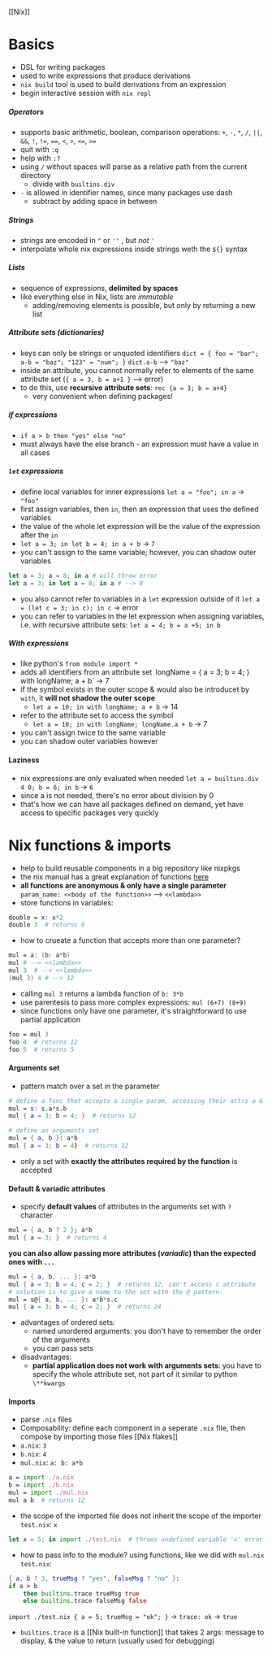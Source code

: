 [[Nix]]

# Basics
- DSL for writing packages
- used to write expressions that produce derivations
- `nix build` tool is used to build derivations from an expression
- begin interactive session with `nix repl`
##### Operators
- supports basic arithmetic, boolean, comparison operations: `+`, `-`, `*`, `/`, `||`, `&&`, `!`, `!=`, `==`, `<`, `>`, `<=`, `>=`
- quit with `:q`
- help with `:?`
- using `/` without spaces will parse as a relative path from the current directory
	- divide with `builtins.div`
- `-` is allowed in identifier names, since many packages use dash
	- subtract by adding space in between
##### Strings
- strings are encoded in `"` or `''` , but *not `'`*
- interpolate whole nix expressions inside strings weth the `${}` syntax
##### Lists
- sequence of expressions, **delimited by spaces**
- like everything else in Nix, lists are *immutable*
	- adding/removing elements is possible, but only by returning a new list
##### Attribute sets (dictionaries)
- keys can only be strings or unquoted identifiers
`dict = { foo = "bar"; a-b = "baz"; "123" = "num"; }`
`dict.a-b` --> `"baz"`
- inside an attribute, you cannot normally refer to elements of the same attribute set (`{ a = 3, b = a+1 }` --> error)
- to do this, use **recursive attribute sets**: `rec {a = 3; b = a+4}`
	- very convenient when defining packages!
##### if expressions
- `if a > b then "yes" else "no"`
- must always have the else branch - an expression must have a value in all cases
##### `let` expressions
- define local variables for inner expressions
`let a = "foo"; in a` -> `"foo"`
- first assign variables, then `in`, then an expression that uses the defined variables
- the value of the whole let expression will be the value of the expression after the `in`
- `let a = 3; in let b = 4; in a + b` -> `7`
- you can't assign  to the same variable; however, you can shadow outer variables
```nix
let a = 3; a = 8; in a # will throw error
let a = 3; in let a = 8; in a # --> 8
```
- you also cannot refer to variables in a `let` expression outside of it
`let a = (let c = 3; in c); in c` -> error
- you can refer to variables in the let expression when assigning variables, i.e. with recursive attribute sets:
`let a = 4; b = a +5; in b`

##### With expressions
- like python's `from module import *`
- adds all identifiers from an attribute set`
`longName = { a = 3; b = 4; }`
`with longName; a + b` -> 7
- if the symbol exists in the outer scope & would also be introducet by `with`, it **will not shadow the outer scope**
	- `let a = 10; in with longName; a + b` -> 14
- refer to the attribute set to access the symbol
	- `let a = 10; in with longName; longName.a + b` -> 7
- you can't assign twice to the same variable
- you can shadow outer variables however

#### Laziness
- nix expressions are only evaluated when needed
`let a = builtins.div 4 0; b = 6; in b` -> `6` 
- since a is not needed, there's no error about division by 0
- that's how we can have all packages defined on demand, yet have access to specific packages very quickly

# Nix functions & imports
- help to build reusable components in a big repository like nixpkgs
- the nix manual has a great explanation of functions [here](https://nixos.org/manual/nix/stable/expressions/language-constructs.html#functions)
- **all functions are anonymous & only have a single parameter**
`param_name: <<body of the function>>` --> `<<lambda>>`
- store functions in variables:
```nix
double = x: x*2
double 3  # returns 6
```

- how to crueate a function that accepts more than one parameter?
```nix
mul = a: (b: a*b)
mul # --> <<lambda>>
mul 3  # --> <<lambda>>
(mul 3) 4 # --> 12
```
- calling `mul 3` returns a lambda function of `b: 3*b`
- use parentesis to pass more complex expressions: `mul (6+7) (8+9)`
- since functions only have one parameter, it's straightforward to use partial application
```nix
foo = mul 3
foo 4  # returns 12
foo 5  # returns 5
```

#### Arguments set
- pattern match over a set in the parameter
```nix
# define a func that accepts a single param, accessing their attrs a & b
mul = s: s.a*s.b
mul { a = 3; b = 4; }  # returns 12

# define an arguments set
mul = { a, b }: a*b
mul { a = 3; b = 4}  # returns 12
```
- only a set with **exactly the attributes required by the function** is accepted

#### Default & variadic attributes
- specify **default values** of attributes in the arguments set with `?` character
```nix
mul = { a, b ? 2 }; a*b
mul { a = 3; }  # returns 4
```
**you can also allow passing more attributes (*variadic*) than the expected ones with  `...`**
```nix
mul = { a, b, ... }: a*b
mul { a = 3; b = 4; c = 2; }  # returns 12, can't access c attribute
# solution is to give a name to the set with the @ pattern:
mul = s@{ a, b, ... }: a*b*s.c
mul { a = 3; b = 4; c = 2; }  # returns 24
```
- advantages of ordered sets:
	- named unordered arguments: you don't have to remember the order of the arguments
	- you can pass sets
- disadvantages:
	- **partial application does not work with arguments sets**: you have to specify the whole attribute set, not part of it
similar to python `\**kwargs`
#### Imports
- parse `.nix` files
- Composability: define each component in a seperate `.nix` file, then compose by importing those files
[[Nix flakes]]
- `a.nix`:
`3`
- `b.nix`:
`4`
- `mul.nix`:
`a: b: a*b`

```nix
a = import ./a.nix
b = import ./b.nix
mul = import ./mul.nix
mul a b  # returns 12
```
- the scope of the imported file does not inherit the scope of the importer
`test.nix`:
`x`
```nix
let x = 5; in import ./test.nix  # throws undefined variable 'x' error
```
- how to pass info to the module? using functions, like we did with `mul.nix`
`test.nix`:
```nix
{ a, b ? 3, trueMsg ? "yes", falseMsg ? "no" }:
if a > b
	then builtins.trace trueMsg true
	else builtins.trace falseMsg false
```

`import ./test.nix { a = 5; trueMsg = "ok"; }`
-> `trace: ok`
-> `true`
- `builtins.trace` is a [[Nix built-in function]] that takes 2 args: message to display, & the value to return (usually used for debugging)